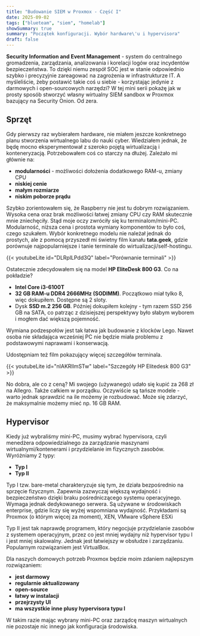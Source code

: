 ```yaml
---
title: "Budowanie SIEM w Proxmox - Część I"
date: 2025-09-02
tags: ["blueteam", "siem", "homelab"]
showSummary: true
summary: "Początek konfiguracji. Wybór hardware\'u i hypervisora"
draft: false
---
```


**Security Information and Event Management** - system do centralnego gromadzenia, zarządzania, analizowania i korelacji logów oraz incydentów bezpieczeństwa. To dzięki niemu zespół SOC jest w stanie odpowiednio szybko i precyzyjnie zareagować na zagrożenia w infrastrukturze IT. A myśleliście, żeby postawić takie coś u siebie - korzystając jedynie z darmowych i open-sourcowych narzędzi? W tej mini serii pokażę jak w prosty sposób stworzyć własny wirtualny SIEM sandbox w Proxmox bazujący na Security Onion. Od zera.

## Sprzęt

Gdy pierwszy raz wybierałem hardware, nie miałem jeszcze konkretnego planu stworzenia wirtualnego labu do nauki cyber. Wiedziałem jednak, że będę mocno eksperymentował z szeroko pojętą wirtualizacją i konteneryzacją. Potrzebowałem coś co starczy na dłużej. Zależało mi głównie na:
- **modularności** - możliwości dołożenia dodatkowego RAM-u, zmiany CPU
- **niskiej cenie**
- **małym rozmiarze**
- **niskim poborze prądu**

Szybko zorientowałem się, że Raspberry nie jest tu dobrym rozwiązaniem. Wysoka cena oraz brak możliwości łatwej zmiany CPU czy RAM skutecznie mnie zniechęciły. Stąd moje oczy zwróciły się ku terminalom/mini-PC. Modularność, niższa cena i prostota wymiany komponentów to było coś, czego szukałem. Wybór konkretnego modelu nie należał jednak do prostych, ale z pomocą przyszedł mi świetny film kanału **tata.geek**, gdzie porównuje najpopularniejsze i tanie terminale do wirtualizacji/self-hostingu.

{{< youtubeLite id="DLRplLPdd3Q" label="Porównanie terminali" >}}

Ostatecznie zdecydowałem się na model **HP EliteDesk 800 G3**. Co na pokładzie?
- **Intel Core i3-6100T**
- **32 GB RAM-u DDR4 2666MHz (SODIMM)**. Początkowo miał tylko 8, więc dokupiłem. Dostępne są 2 sloty.
- Dysk **SSD m.2 256 GB**. Później dokupiłem kolejny - tym razem SSD 256 GB na SATA, co patrząc z dzisiejszej perspektywy było słabym wyborem i mogłem dać większą pojemność. 

Wymiana podzespołów jest tak łatwa jak budowanie z klocków Lego. Nawet osoba nie składająca wcześniej PC nie będzie miała problemu z podstawowymi naprawami i konserwacją.

Udostępniam też film pokazujący więcej szczegółów terminala.

{{< youtubeLite id="nlAKRllmSTw" label="Szczegóły HP Elitedesk 800 G3" >}}

No dobra, ale co z ceną? Mi swojego (używanego) udało się kupić za 268 zł na Allegro. Także  całkiem w porządku. Oczywiście są tańsze modele - warto jednak sprawdzić na ile możemy je rozbudować. Może się zdarzyć, że maksymalnie możemy mieć np. 16 GB RAM.

## Hypervisor

Kiedy już wybraliśmy mini-PC, musimy wybrać hypervisora, czyli menedżera odpowiedzialnego za zarządzanie maszynami wirtualnymi/kontenerami i przydzielanie im fizycznych zasobów. Wyróżniamy 2 typy:
- **Typ I**
- **Typ II**

Typ I tzw. bare-metal charakteryzuje się tym, że działa bezpośrednio na sprzęcie fizycznym. Zapewnia zazwyczaj większą wydajność i bezpieczeństwo dzięki braku pośredniczącego systemu operacyjnego. Wymaga jednak dedykowanego serwera. Są używane w środowiskach enterprise, gdzie liczy się wyżej wspomniana wydajność. Przykładami są Proxmox (o którym więcej za moment), XEN, VMware vSphere ESXi

Typ II jest tak naprawdę programem, który negocjuje przydzielanie zasobów z systemem operacyjnym, przez co jest mniej wydajny niż hypervisor typu I i jest mniej skalowalny. Jednak jest łatwiejszy w obsłudze i zarządzaniu. Popularnym rozwiązaniem jest VirtualBox.


Dla naszych domowych potrzeb Proxmox będzie moim zdaniem najlepszym rozwiązaniem:
- **jest darmowy**
- **regularnie aktualizowany**
- **open-source**
- **łatwy w instalacji**
- **przejrzysty UI**
- **ma wszystkie inne plusy hypervisora typu I**

W takim razie mając wybrany mini-PC oraz zarządcę maszyn wirtualnych nie pozostaje nic innego jak konfiguracja środowiska. 